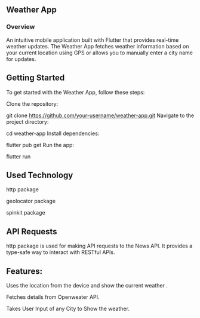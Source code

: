 ## Weather App

### Overview
An intuitive mobile application built with Flutter that provides real-time weather updates. The Weather App fetches weather information based on your current location using GPS or allows you to manually enter a city name for updates.

## Getting Started
To get started with the Weather App, follow these steps:

Clone the repository:

git clone https://github.com/your-username/weather-app.git
Navigate to the project directory:


cd weather-app
Install dependencies:

flutter pub get
Run the app:

flutter run


## Used Technology
http package

geolocator package

spinkit package 

## API Requests 
http package is used for making API requests to the News API. It provides a type-safe way to interact with RESTful APIs.

## Features:

Uses the location from the device and show the current weather .

Fetches details from Openweater API.

Takes User Input of any City to Show the weather.
